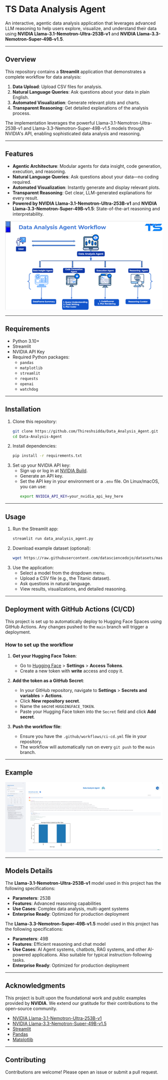 # TS Data Analysis Agent

An interactive, agentic data analysis application that leverages advanced LLM reasoning to help users explore, visualize, and understand their data using **NVIDIA Llama-3.1-Nemotron-Ultra-253B-v1** and **NVIDIA Llama-3.3-Nemotron-Super-49B-v1.5**.
***

## Overview

This repository contains a **Streamlit** application that demonstrates a complete workflow for data analysis:
1.  **Data Upload**: Upload CSV files for analysis.
2.  **Natural Language Queries**: Ask questions about your data in plain English.
3.  **Automated Visualization**: Generate relevant plots and charts.
4.  **Transparent Reasoning**: Get detailed explanations of the analysis process.

The implementation leverages the powerful Llama-3.1-Nemotron-Ultra-253B-v1 and Llama-3.3-Nemotron-Super-49B-v1.5 models through NVIDIA's API, enabling sophisticated data analysis and reasoning.

***

## Features

-   **Agentic Architecture**: Modular agents for data insight, code generation, execution, and reasoning.
-   **Natural Language Queries**: Ask questions about your data—no coding required.
-   **Automated Visualization**: Instantly generate and display relevant plots.
-   **Transparent Reasoning**: Get clear, LLM-generated explanations for every result.
-   **Powered by NVIDIA Llama-3.1-Nemotron-Ultra-253B-v1** and **NVIDIA Llama-3.3-Nemotron-Super-49B-v1.5**: State-of-the-art reasoning and interpretability.

![Workflow](./Assets/data_analysis_agent_workflow.png)

***

## Requirements

-   Python 3.10+
-   Streamlit
-   NVIDIA API Key
-   Required Python packages:
    -   `pandas`
    -   `matplotlib`
    -   `streamlit`
    -   `requests`
    -   `openai`
    -   `watchdog`

***

## Installation

1.  Clone this repository:
    ```bash
    git clone https://github.com/Thireshsidda/Data_Analysis_Agent.git
    cd Data-Analysis-Agent
    ```
2.  Install dependencies:
    ```bash
    pip install -r requirements.txt
    ```
3.  Set up your NVIDIA API key:
    -   Sign up or log in at [NVIDIA Build](https://build.nvidia.com/nvidia/llama-3_1-nemotron-ultra-253b-v1?integrate_nim=true&hosted_api=true&modal=integrate-nim).
    -   Generate an API key.
    -   Set the API key in your environment or a `.env` file. On Linux/macOS, you can use:
        ```bash
        export NVIDIA_API_KEY=your_nvidia_api_key_here
        ```

***

## Usage

1.  Run the Streamlit app:
    ```bash
    streamlit run data_analysis_agent.py
    ```
2.  Download example dataset (optional):
    ```bash
    wget https://raw.githubusercontent.com/datasciencedojo/datasets/master/titanic.csv
    ```
3.  Use the application:
    -   Select a model from the dropdown menu.
    -   Upload a CSV file (e.g., the Titanic dataset).
    -   Ask questions in natural language.
    -   View results, visualizations, and detailed reasoning.

***

## Deployment with GitHub Actions (CI/CD)

This project is set up to automatically deploy to Hugging Face Spaces using GitHub Actions. Any changes pushed to the `main` branch will trigger a deployment.

### How to set up the workflow

1.  **Get your Hugging Face Token**:
    -   Go to [Hugging Face](https://huggingface.co/) > **Settings** > **Access Tokens**.
    -   Create a new token with **write** access and copy it.

2.  **Add the token as a GitHub Secret**:
    -   In your GitHub repository, navigate to **Settings** > **Secrets and variables** > **Actions**.
    -   Click **New repository secret**.
    -   Name the secret `HUGGINGFACE_TOKEN`.
    -   Paste your Hugging Face token into the `Secret` field and click **Add secret**.

3.  **Push the workflow file**:
    -   Ensure you have the `.github/workflows/ci-cd.yml` file in your repository.
    -   The workflow will automatically run on every `git push` to the `main` branch.

***

## Example

![App Demo](./assets/data_analysis_agent_demo.png)

***

## Models Details

The **Llama-3.1-Nemotron-Ultra-253B-v1** model used in this project has the following specifications:
-   **Parameters**: 253B
-   **Features**: Advanced reasoning capabilities
-   **Use Cases**: Complex data analysis, multi-agent systems
-   **Enterprise Ready**: Optimized for production deployment

The **Llama-3.3-Nemotron-Super-49B-v1.5** model used in this project has the following specifications:
-   **Parameters**: 49B
-   **Features**: Efficient reasoning and chat model
-   **Use Cases**: AI Agent systems, chatbots, RAG systems, and other AI-powered applications. Also suitable for typical instruction-following tasks.
-   **Enterprise Ready**: Optimized for production deployment

***

## Acknowledgments

This project is built upon the foundational work and public examples provided by **NVIDIA**. We extend our gratitude for their contributions to the open-source community.

-   [NVIDIA Llama-3.1-Nemotron-Ultra-253B-v1](https://build.nvidia.com/nvidia/llama-3_1-nemotron-ultra-253b-v1)
-   [NVIDIA Llama-3.3-Nemotron-Super-49B-v1.5](https://build.nvidia.com/nvidia/llama-3_3-nemotron-super-49b-v1_5)
-   [Streamlit](https://streamlit.io/)
-   [Pandas](https://pandas.pydata.org/)
-   [Matplotlib](https://matplotlib.org/)

***

## Contributing

Contributions are welcome! Please open an issue or submit a pull request.
